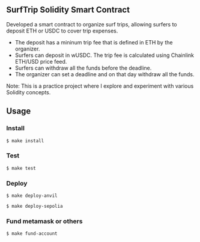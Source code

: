 ## SurfTrip Solidity Smart Contract

Developed a smart contract to organize surf trips, allowing surfers to deposit ETH or USDC to cover trip expenses.
- The deposit has a mininum trip fee that is defined in ETH by the organizer.
- Surfers can deposit in wUSDC. The trip fee is calculated using Chainlink ETH/USD price feed.
- Surfers can withdraw all the funds before the deadline.
- The organizer can set a deadline and on that day withdraw all the funds.

Note: This is a practice project where I explore and experiment with various Solidity concepts.

## Usage

### Install

```shell
$ make install
```

### Test

```shell
$ make test
```

### Deploy

```shell
$ make deploy-anvil
```

```shell
$ make deploy-sepolia
```

### Fund metamask or others

```shell
$ make fund-account
```
